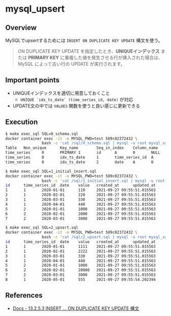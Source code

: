 # mysql_upsert

## Overview

MySQLでupsertするためには `INSERT ON DUPLICATE KEY UPDATE` 構文を使う。

> ON DUPLICATE KEY UPDATE を指定したとき、**UNIQUEインデックス** または **PRIMARY KEY** に重複した値を発生させる行が挿入された場合は、MySQL によって古い行の UPDATE が実行されます。

## Important points

* UNIQUEインデックスを適切に用意しておくこと
  * ``UNIQUE `idx_ts_date` (time_series_id, date)`` が対応
* UPDATE文の中では `VALUES` 関数を使うと良い感じに更新できる

## Execution

```bash
$ make exec_sql SQL=0_schema.sql
docker container exec -it -e MYSQL_PWD=test 589c02372432 \
                bash -c 'cat /sql/0_schema.sql | mysql -u root mysql_sandbox'
Table   Non_unique      Key_name        Seq_in_index    Column_name     Collation       Cardinality     Sub_part        Packed  Null    Index_type      Comment Index_comment
time_series     0       PRIMARY 1       id      A       0       NULL    NULL            BTREE
time_series     0       idx_ts_date     1       time_series_id  A       0       NULL    NULL            BTREE
time_series     0       idx_ts_date     2       date    A       0       NULL    NULL            BTREE

$ make exec_sql SQL=1_initial_insert.sql
docker container exec -it -e MYSQL_PWD=test 589c02372432 \
                bash -c 'cat /sql/1_initial_insert.sql | mysql -u root mysql_sandbox'
id      time_series_id  date    value   created_at      updated_at
1       1       2020-01-01      110     2021-09-27 09:55:51.015563      2021-09-27 09:55:51.015563
2       1       2020-02-01      220     2021-09-27 09:55:51.015563      2021-09-27 09:55:51.015563
3       1       2020-03-01      330     2021-09-27 09:55:51.015563      2021-09-27 09:55:51.015563
4       1       2020-04-01      440     2021-09-27 09:55:51.015563      2021-09-27 09:55:51.015563
5       2       2020-01-01      1000    2021-09-27 09:55:51.015563      2021-09-27 09:55:51.015563
6       2       2020-02-01      2000    2021-09-27 09:55:51.015563      2021-09-27 09:55:51.015563
7       2       2020-03-01      3000    2021-09-27 09:55:51.015563      2021-09-27 09:55:51.015563

$ make exec_sql SQL=2_upsert.sql
docker container exec -it -e MYSQL_PWD=test 589c02372432 \
                bash -c 'cat /sql/2_upsert.sql | mysql -u root mysql_sandbox'
id      time_series_id  date    value   created_at      updated_at
1       1       2020-01-01      1111    2021-09-27 09:55:51.015563      2021-09-27 09:55:54.202394
2       1       2020-02-01      2222    2021-09-27 09:55:51.015563      2021-09-27 09:55:54.202394
3       1       2020-03-01      330     2021-09-27 09:55:51.015563      2021-09-27 09:55:51.015563
4       1       2020-04-01      440     2021-09-27 09:55:51.015563      2021-09-27 09:55:51.015563
5       2       2020-01-01      1000    2021-09-27 09:55:51.015563      2021-09-27 09:55:51.015563
6       2       2020-02-01      20000   2021-09-27 09:55:51.015563      2021-09-27 09:55:54.202394
7       2       2020-03-01      3000    2021-09-27 09:55:51.015563      2021-09-27 09:55:51.015563
8       1       2020-05-01      555     2021-09-27 09:55:54.202394      2021-09-27 09:55:54.202394

```

## References

* [Docs - 13.2.5.3 INSERT ... ON DUPLICATE KEY UPDATE 構文]( https://dev.mysql.com/doc/refman/5.6/ja/insert-on-duplicate.html )
